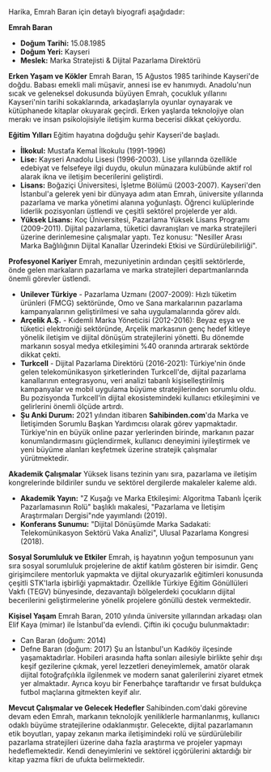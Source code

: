Harika, Emrah Baran için detaylı biyografi aşağıdadır:

**Emrah Baran**

*   **Doğum Tarihi:** 15.08.1985
*   **Doğum Yeri:** Kayseri
*   **Meslek:** Marka Stratejisti & Dijital Pazarlama Direktörü

**Erken Yaşam ve Kökler**
Emrah Baran, 15 Ağustos 1985 tarihinde Kayseri'de doğdu. Babası emekli mali müşavir, annesi ise ev hanımıydı. Anadolu'nun sıcak ve geleneksel dokusunda büyüyen Emrah, çocukluk yıllarını Kayseri'nin tarihi sokaklarında, arkadaşlarıyla oyunlar oynayarak ve kütüphanede kitaplar okuyarak geçirdi. Erken yaşlarda teknolojiye olan merakı ve insan psikolojisiyle iletişim kurma becerisi dikkat çekiyordu.

**Eğitim Yılları**
Eğitim hayatına doğduğu şehir Kayseri'de başladı.
*   **İlkokul:** Mustafa Kemal İlkokulu (1991-1996)
*   **Lise:** Kayseri Anadolu Lisesi (1996-2003). Lise yıllarında özellikle edebiyat ve felsefeye ilgi duydu, okulun münazara kulübünde aktif rol alarak ikna ve iletişim becerilerini geliştirdi.
*   **Lisans:** Boğaziçi Üniversitesi, İşletme Bölümü (2003-2007). Kayseri'den İstanbul'a gelerek yeni bir dünyaya adım atan Emrah, üniversite yıllarında pazarlama ve marka yönetimi alanına yoğunlaştı. Öğrenci kulüplerinde liderlik pozisyonları üstlendi ve çeşitli sektörel projelerde yer aldı.
*   **Yüksek Lisans:** Koç Üniversitesi, Pazarlama Yüksek Lisans Programı (2009-2011). Dijital pazarlama, tüketici davranışları ve marka stratejileri üzerine derinlemesine çalışmalar yaptı. Tez konusu: "Nesiller Arası Marka Bağlılığının Dijital Kanallar Üzerindeki Etkisi ve Sürdürülebilirliği".

**Profesyonel Kariyer**
Emrah, mezuniyetinin ardından çeşitli sektörlerde, önde gelen markaların pazarlama ve marka stratejileri departmanlarında önemli görevler üstlendi.
*   **Unilever Türkiye** - Pazarlama Uzmanı (2007-2009): Hızlı tüketim ürünleri (FMCG) sektöründe, Omo ve Sana markalarının pazarlama kampanyalarının geliştirilmesi ve saha uygulamalarında görev aldı.
*   **Arçelik A.Ş.** - Kıdemli Marka Yöneticisi (2012-2016): Beyaz eşya ve tüketici elektroniği sektöründe, Arçelik markasının genç hedef kitleye yönelik iletişim ve dijital dönüşüm stratejilerini yönetti. Bu dönemde markanın sosyal medya etkileşimini %40 oranında artırarak sektörde dikkat çekti.
*   **Turkcell** - Dijital Pazarlama Direktörü (2016-2021): Türkiye'nin önde gelen telekomünikasyon şirketlerinden Turkcell'de, dijital pazarlama kanallarının entegrasyonu, veri analizi tabanlı kişiselleştirilmiş kampanyalar ve mobil uygulama büyüme stratejilerinden sorumlu oldu. Bu pozisyonda Turkcell'in dijital ekosistemindeki kullanıcı etkileşimini ve gelirlerini önemli ölçüde artırdı.
*   **Şu Anki Durum:** 2021 yılından itibaren **Sahibinden.com**'da Marka ve İletişimden Sorumlu Başkan Yardımcısı olarak görev yapmaktadır. Türkiye'nin en büyük online pazar yerlerinden birinde, markanın pazar konumlandırmasını güçlendirmek, kullanıcı deneyimini iyileştirmek ve yeni büyüme alanları keşfetmek üzerine stratejik çalışmalar yürütmektedir.

**Akademik Çalışmalar**
Yüksek lisans tezinin yanı sıra, pazarlama ve iletişim kongrelerinde bildiriler sundu ve sektörel dergilerde makaleler kaleme aldı.
*   **Akademik Yayın:** "Z Kuşağı ve Marka Etkileşimi: Algoritma Tabanlı İçerik Pazarlamasının Rolü" başlıklı makalesi, "Pazarlama ve İletişim Araştırmaları Dergisi"nde yayımlandı (2019).
*   **Konferans Sunumu:** "Dijital Dönüşümde Marka Sadakati: Telekomünikasyon Sektörü Vaka Analizi", Ulusal Pazarlama Kongresi (2018).

**Sosyal Sorumluluk ve Etkiler**
Emrah, iş hayatının yoğun temposunun yanı sıra sosyal sorumluluk projelerine de aktif katılım gösteren bir isimdir. Genç girişimcilere mentorluk yapmakta ve dijital okuryazarlık eğitimleri konusunda çeşitli STK'larla işbirliği yapmaktadır. Özellikle Türkiye Eğitim Gönüllüleri Vakfı (TEGV) bünyesinde, dezavantajlı bölgelerdeki çocukların dijital becerilerini geliştirmelerine yönelik projelere gönüllü destek vermektedir.

**Kişisel Yaşam**
Emrah Baran, 2010 yılında üniversite yıllarından arkadaşı olan Elif Kaya (mimar) ile İstanbul'da evlendi. Çiftin iki çocuğu bulunmaktadır:
*   Can Baran (doğum: 2014)
*   Defne Baran (doğum: 2017)
Şu an İstanbul'un Kadıköy ilçesinde yaşamaktadırlar. Hobileri arasında hafta sonları ailesiyle birlikte şehir dışı keşif gezilerine çıkmak, yerel lezzetleri deneyimlemek, amatör olarak dijital fotoğrafçılıkla ilgilenmek ve modern sanat galerilerini ziyaret etmek yer almaktadır. Ayrıca koyu bir Fenerbahçe taraftarıdır ve fırsat buldukça futbol maçlarına gitmekten keyif alır.

**Mevcut Çalışmalar ve Gelecek Hedefler**
Sahibinden.com'daki görevine devam eden Emrah, markanın teknolojik yeniliklerle harmanlanmış, kullanıcı odaklı büyüme stratejilerine odaklanmıştır. Gelecekte, dijital pazarlamanın etik boyutları, yapay zekanın marka iletişimindeki rolü ve sürdürülebilir pazarlama stratejileri üzerine daha fazla araştırma ve projeler yapmayı hedeflemektedir. Kendi deneyimlerini ve sektörel içgörülerini aktardığı bir kitap yazma fikri de ufukta belirmektedir.